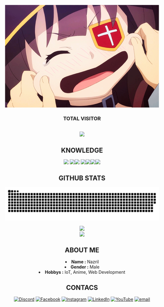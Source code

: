 <div align="center">
  <img src="https://raw.githubusercontent.com/Ryouiechziell/Ryouiechziell/main/219085.gif" max-width="100%" height="auto">
</div>

<h3 align="center">TOTAL VISITOR</h3>

<br>

<div align="center">
  <img src="https://count.getloli.com/get/@Ryouiechziell.Ryouiechziell?theme=rule34" max-width="100%" height="auto">
  </img>
</div>

<h2 align="center">KNOWLEDGE</h2>

<div align="center">
  <img src ="https://img.shields.io/badge/html5-%23E34F26.svg?style=for-the-badge&logo=html5&logoColor=white"</img>
  <img src="https://img.shields.io/badge/css3-%231572B6.svg?style=for-the-badge&logo=css3&logoColor=white"</img><img src="https://img.shields.io/badge/javascript-%23323330.svg?style=for-the-badge&logo=javascript&logoColor=%23F7DF1E"</img> <img src="https://img.shields.io/badge/node.js-6DA55F?style=for-the-badge&logo=node.js&logoColor=white"</img><img src="https://img.shields.io/badge/react-%2320232a.svg?style=for-the-badge&logo=react&logoColor=%2361DAFB"</img><img src="https://img.shields.io/badge/mysql-4479A1.svg?style=for-the-badge&logo=mysql&logoColor=white"</img><img src="https://img.shields.io/badge/bootstrap-%238511FA.svg?style=for-the-badge&logo=bootstrap&logoColor=white"</img>

<h2 align="center">GITHUB STATS</h2>

![snake gif](https://github.com/Ryouiechziell/Ryouiechziell/blob/output/github-snake.svg)

<div align="center"> 
  <img src="https://nirzak-streak-stats.vercel.app/?user=Ryouiechziell&theme=blue_navy&hide_border=false" max-width="100%" height="auto"></img>
</div>

<div align="center">
  <img src="https://github-readme-stats.vercel.app/api/top-langs/?username=Ryouiechziell&theme=holi&hide_border=false&include_all_commits=false&count_private=false&layout=compact" max-width="100%" height="auto"></img>
</div>
  


<h2 align="center">ABOUT ME</h2>

<li><b>Name :</b> Nazril</li>
<li><b>Gender :</b> Male</li>
<li><b>Hobbys :</b> IoT, Anime, Web Development</li>



<h2 align="center">CONTACS</h2>

[![Discord](https://img.shields.io/badge/Discord-%237289DA.svg?logo=discord&logoColor=white)](https://discord.gg/cCHDZWJV) [![Facebook](https://img.shields.io/badge/Facebook-%231877F2.svg?logo=Facebook&logoColor=white)](https://facebook.com/Ryouiechziell) [![Instagram](https://img.shields.io/badge/Instagram-%23E4405F.svg?logo=Instagram&logoColor=white)](https://instagram.com/Ryouiechziell07) [![LinkedIn](https://img.shields.io/badge/LinkedIn-%230077B5.svg?logo=linkedin&logoColor=white)](https://linkedin.com/in/nazril) [![YouTube](https://img.shields.io/badge/YouTube-%23FF0000.svg?logo=YouTube&logoColor=white)](https://youtube.com/@Ryouiechziell07) [![email](https://img.shields.io/badge/Email-D14836?logo=gmail&logoColor=white)](mailto:muhammadnazril610@gmail.com)  
